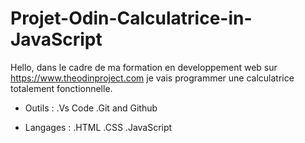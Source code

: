 # Projet-Odin-Calculatrice-in-JavaScript

Hello, dans le cadre de ma formation en developpement web sur https://www.theodinproject.com je vais programmer une calculatrice totalement fonctionnelle.

- Outils :
  .Vs Code
  .Git and Github
  
- Langages : 
   .HTML
   .CSS
   .JavaScript

